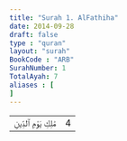 ```yaml
---
title: "Surah 1. AlFathiha"
date: 2014-09-28
draft: false
type : "quran"
layout: "surah"
BookCode : "ARB"
SurahNumber: 1
TotalAyah: 7
aliases : [
]
---
```

<table>
<tr>
<td>﻿مَٰلِكِ يَوْمِ ٱلدِّينِ
</td>
<td>4</td>
</tr>
</table>